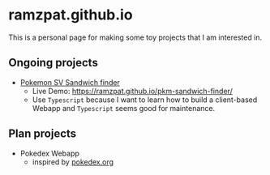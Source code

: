 # ramzpat.github.io

This is a personal page for making some toy projects that I am interested in. 

## Ongoing projects 
- [Pokemon SV Sandwich finder](https://github.com/ramzpat/pkm-sandwich-recipe)
  - Live Demo: https://ramzpat.github.io/pkm-sandwich-finder/
  - Use `Typescript` because I want to learn how to build a client-based Webapp and `Typescript` seems good for maintenance. 

## Plan projects
- Pokedex Webapp 
  - inspired by [pokedex.org](pokedex.org)